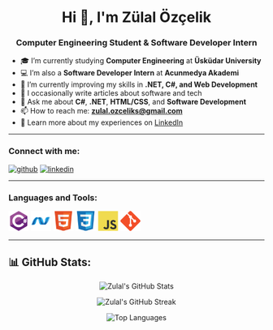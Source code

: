 <h1 align="center">Hi 👋, I'm Zülal Özçelik</h1>
<h3 align="center">Computer Engineering Student & Software Developer Intern</h3>

- 🎓 I’m currently studying **Computer Engineering** at **Üsküdar University**  
- 💻 I’m also a **Software Developer Intern** at **Acunmedya Akademi**
- 🌱 I’m currently improving my skills in **.NET, C#, and Web Development**
- 📝 I occasionally write articles about software and tech
- 💬 Ask me about **C#**, **.NET**, **HTML/CSS**, and **Software Development**
- 📫 How to reach me: **zulal.ozceliks@gmail.com**
- 📄 Learn more about my experiences on [LinkedIn](#)

---

### Connect with me:
<p align="left">
  <a href="https://github.com/zulalozcelik" target="blank"><img src="https://img.shields.io/github/followers/zulalozcelik?label=Follow&style=social" alt="github" /></a>
  <a href="[https://linkedin.com/in/yourlinkedinusername](https://www.linkedin.com/in/z%C3%BClal-%C3%B6z%C3%A7elik-16a964261/)" target="blank"><img src="https://img.shields.io/badge/-LinkedIn-blue?style=flat-square&logo=linkedin" alt="linkedin" /></a>
</p>

---

### Languages and Tools:
<p align="left">
  <img src="https://raw.githubusercontent.com/devicons/devicon/master/icons/csharp/csharp-original.svg" alt="csharp" width="40" height="40"/> 
  <img src="https://raw.githubusercontent.com/devicons/devicon/master/icons/dot-net/dot-net-original.svg" alt="dotnet" width="40" height="40"/> 
  <img src="https://raw.githubusercontent.com/devicons/devicon/master/icons/html5/html5-original.svg" alt="html5" width="40" height="40"/>
  <img src="https://raw.githubusercontent.com/devicons/devicon/master/icons/css3/css3-original.svg" alt="css3" width="40" height="40"/>
  <img src="https://raw.githubusercontent.com/devicons/devicon/master/icons/javascript/javascript-original.svg" alt="javascript" width="40" height="40"/>
  <img src="https://raw.githubusercontent.com/devicons/devicon/master/icons/git/git-original.svg" alt="git" width="40" height="40"/>
</p>

---



## 📊 GitHub Stats:

<p align="center">
  <img src="https://github-readme-stats.vercel.app/api?username=zulalozcelik&show_icons=true&theme=tokyonight" alt="Zulal's GitHub Stats" />
</p>

<p align="center">
  <img src="https://github-readme-streak-stats.herokuapp.com/?user=zulalozcelik&theme=tokyonight" alt="Zulal's GitHub Streak" />
</p>

<p align="center">
  <img src="https://github-readme-stats.vercel.app/api/top-langs/?username=zulalozcelik&layout=compact&theme=tokyonight" alt="Top Languages" />
</p>
